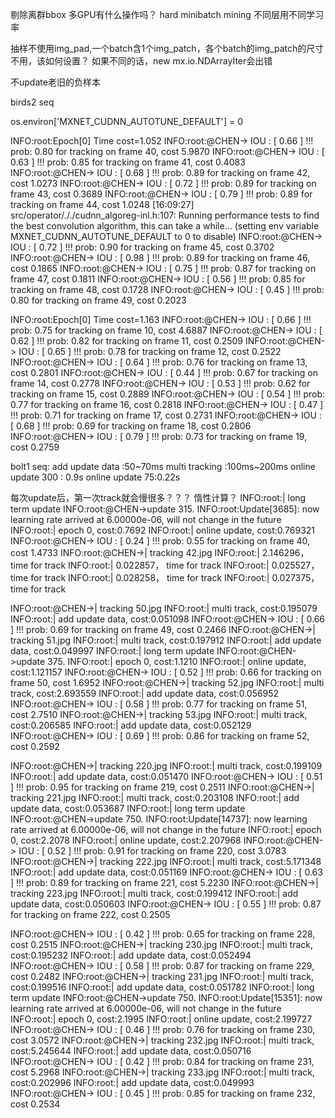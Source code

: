 剔除离群bbox
多GPU有什么操作吗？
hard minibatch mining
不同层用不同学习率


抽样不使用img_pad,一个batch含1个img_patch，各个batch的img_patch的尺寸不用，该如何设置？
如果不同的话，new mx.io.NDArrayIter会出错


不update老旧的负样本

birds2 seq


os.environ['MXNET_CUDNN_AUTOTUNE_DEFAULT'] = 0



INFO:root:Epoch[0] Time cost=1.052
INFO:root:@CHEN-> IOU : [ 0.66 ] !!!  prob: 0.80 for tracking on frame 40, cost 5.9870
INFO:root:@CHEN-> IOU : [ 0.63 ] !!!  prob: 0.85 for tracking on frame 41, cost 0.4083
INFO:root:@CHEN-> IOU : [ 0.68 ] !!!  prob: 0.89 for tracking on frame 42, cost 1.0273
INFO:root:@CHEN-> IOU : [ 0.72 ] !!!  prob: 0.89 for tracking on frame 43, cost 0.3689
INFO:root:@CHEN-> IOU : [ 0.79 ] !!!  prob: 0.89 for tracking on frame 44, cost 1.0248
[16:09:27] src/operator/././cudnn_algoreg-inl.h:107: Running performance tests to find the best convolution algorithm, this can take a while... (setting env variable MXNET_CUDNN_AUTOTUNE_DEFAULT to 0 to disable)
INFO:root:@CHEN-> IOU : [ 0.72 ] !!!  prob: 0.90 for tracking on frame 45, cost 0.3702
INFO:root:@CHEN-> IOU : [ 0.98 ] !!!  prob: 0.89 for tracking on frame 46, cost 0.1865
INFO:root:@CHEN-> IOU : [ 0.75 ] !!!  prob: 0.87 for tracking on frame 47, cost 0.1811
INFO:root:@CHEN-> IOU : [ 0.56 ] !!!  prob: 0.85 for tracking on frame 48, cost 0.1728
INFO:root:@CHEN-> IOU : [ 0.45 ] !!!  prob: 0.80 for tracking on frame 49, cost 0.2023

INFO:root:Epoch[0] Time cost=1.163
INFO:root:@CHEN-> IOU : [ 0.66 ] !!!  prob: 0.75 for tracking on frame 10, cost 4.6887
INFO:root:@CHEN-> IOU : [ 0.62 ] !!!  prob: 0.82 for tracking on frame 11, cost 0.2509
INFO:root:@CHEN-> IOU : [ 0.65 ] !!!  prob: 0.78 for tracking on frame 12, cost 0.2522
INFO:root:@CHEN-> IOU : [ 0.64 ] !!!  prob: 0.76 for tracking on frame 13, cost 0.2801
INFO:root:@CHEN-> IOU : [ 0.44 ] !!!  prob: 0.67 for tracking on frame 14, cost 0.2778
INFO:root:@CHEN-> IOU : [ 0.53 ] !!!  prob: 0.62 for tracking on frame 15, cost 0.2889
INFO:root:@CHEN-> IOU : [ 0.54 ] !!!  prob: 0.77 for tracking on frame 16, cost 0.2818
INFO:root:@CHEN-> IOU : [ 0.47 ] !!!  prob: 0.71 for tracking on frame 17, cost 0.2731
INFO:root:@CHEN-> IOU : [ 0.68 ] !!!  prob: 0.69 for tracking on frame 18, cost 0.2806
INFO:root:@CHEN-> IOU : [ 0.79 ] !!!  prob: 0.73 for tracking on frame 19, cost 0.2759


bolt1 seq:
add update data :50~70ms
multi tracking :100ms~200ms
online update 300 : 0.9s
online update 75:0.22s

每次update后，第一次track就会慢很多？？？ 惰性计算？
INFO:root:| long term update
INFO:root:@CHEN->update 315.
INFO:root:Update[3685]: now learning rate arrived at 6.00000e-06, will not change in the future
INFO:root:| epoch 0, cost:0.7692
INFO:root:| online update, cost:0.769321
INFO:root:@CHEN-> IOU : [ 0.24 ] !!!  prob: 0.55 for tracking on frame 40, cost 1.4733
INFO:root:@CHEN->| tracking 42.jpg
INFO:root:| 2.146296， time for track
INFO:root:| 0.022857， time for track
INFO:root:| 0.025527， time for track
INFO:root:| 0.028258， time for track
INFO:root:| 0.027375， time for track

INFO:root:@CHEN->| tracking 50.jpg
INFO:root:| multi track, cost:0.195079
INFO:root:| add update data, cost:0.051098
INFO:root:@CHEN-> IOU : [ 0.66 ] !!!  prob: 0.69 for tracking on frame 49, cost 0.2466
INFO:root:@CHEN->| tracking 51.jpg
INFO:root:| multi track, cost:0.197912
INFO:root:| add update data, cost:0.049997
INFO:root:| long term update
INFO:root:@CHEN->update 375.
INFO:root:| epoch 0, cost:1.1210
INFO:root:| online update, cost:1.121157
INFO:root:@CHEN-> IOU : [ 0.52 ] !!!  prob: 0.66 for tracking on frame 50, cost 1.6952
INFO:root:@CHEN->| tracking 52.jpg
INFO:root:| multi track, cost:2.693559
INFO:root:| add update data, cost:0.056952
INFO:root:@CHEN-> IOU : [ 0.58 ] !!!  prob: 0.77 for tracking on frame 51, cost 2.7510
INFO:root:@CHEN->| tracking 53.jpg
INFO:root:| multi track, cost:0.206585
INFO:root:| add update data, cost:0.052129
INFO:root:@CHEN-> IOU : [ 0.69 ] !!!  prob: 0.86 for tracking on frame 52, cost 0.2592

INFO:root:@CHEN->| tracking 220.jpg
INFO:root:| multi track, cost:0.199109
INFO:root:| add update data, cost:0.051470
INFO:root:@CHEN-> IOU : [ 0.51 ] !!!  prob: 0.95 for tracking on frame 219, cost 0.2511
INFO:root:@CHEN->| tracking 221.jpg
INFO:root:| multi track, cost:0.203108
INFO:root:| add update data, cost:0.053687
INFO:root:| long term update
INFO:root:@CHEN->update 750.
INFO:root:Update[14737]: now learning rate arrived at 6.00000e-06, will not change in the future
INFO:root:| epoch 0, cost:2.2078
INFO:root:| online update, cost:2.207968
INFO:root:@CHEN-> IOU : [ 0.52 ] !!!  prob: 0.91 for tracking on frame 220, cost 3.0783
INFO:root:@CHEN->| tracking 222.jpg
INFO:root:| multi track, cost:5.171348
INFO:root:| add update data, cost:0.051169
INFO:root:@CHEN-> IOU : [ 0.63 ] !!!  prob: 0.89 for tracking on frame 221, cost 5.2230
INFO:root:@CHEN->| tracking 223.jpg
INFO:root:| multi track, cost:0.199412
INFO:root:| add update data, cost:0.050603
INFO:root:@CHEN-> IOU : [ 0.55 ] !!!  prob: 0.87 for tracking on frame 222, cost 0.2505

INFO:root:@CHEN-> IOU : [ 0.42 ] !!!  prob: 0.65 for tracking on frame 228, cost 0.2515
INFO:root:@CHEN->| tracking 230.jpg
INFO:root:| multi track, cost:0.195232
INFO:root:| add update data, cost:0.052494
INFO:root:@CHEN-> IOU : [ 0.58 ] !!!  prob: 0.87 for tracking on frame 229, cost 0.2482
INFO:root:@CHEN->| tracking 231.jpg
INFO:root:| multi track, cost:0.199516
INFO:root:| add update data, cost:0.051782
INFO:root:| long term update
INFO:root:@CHEN->update 750.
INFO:root:Update[15351]: now learning rate arrived at 6.00000e-06, will not change in the future
INFO:root:| epoch 0, cost:2.1995
INFO:root:| online update, cost:2.199727
INFO:root:@CHEN-> IOU : [ 0.46 ] !!!  prob: 0.76 for tracking on frame 230, cost 3.0572
INFO:root:@CHEN->| tracking 232.jpg
INFO:root:| multi track, cost:5.245644
INFO:root:| add update data, cost:0.050716
INFO:root:@CHEN-> IOU : [ 0.42 ] !!!  prob: 0.84 for tracking on frame 231, cost 5.2968
INFO:root:@CHEN->| tracking 233.jpg
INFO:root:| multi track, cost:0.202996
INFO:root:| add update data, cost:0.049993
INFO:root:@CHEN-> IOU : [ 0.45 ] !!!  prob: 0.85 for tracking on frame 232, cost 0.2534